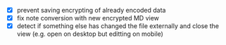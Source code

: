 
-[x] prevent saving encrypting of already encoded data
-[x] fix note conversion with new encrypted MD view
- [x] detect if something else has changed the file externally and close the view (e.g. open on desktop but editting on mobile)